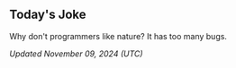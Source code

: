 ## Today's Joke
Why don't programmers like nature? It has too many bugs.

*Updated November 09, 2024 (UTC)*

